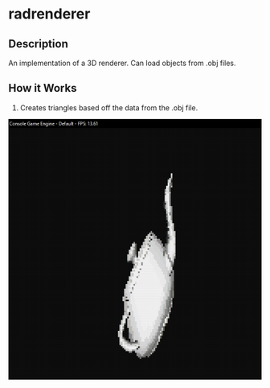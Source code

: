 # radrenderer

## Description

An implementation of a 3D renderer. Can load objects from .obj files.

## How it Works

1. Creates triangles based off the data from the .obj file. 


![Teapot](/screenshots/teapot.PNG)
